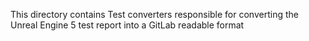 This directory contains Test converters responsible for converting the Unreal Engine 5 test report into a GitLab readable format